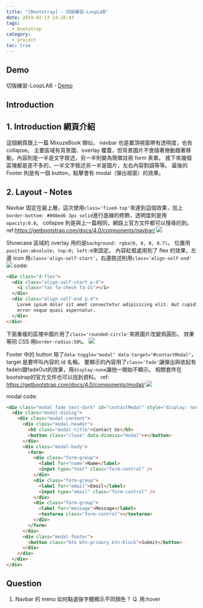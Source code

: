 ```yaml
---
title: "[Bootstrap] - 切版練習-LoopLAB"
date: 2019-02-13 14:18:43
tags:
  - bootstrap
category:
  - project
toc: true
---
```


## Demo

切版練習-LoopLAB - [Demo](https://orow.github.io/MyProjects/BootstrapWith5Projects/LoopLab-Practice/index.html)

## Introduction

## 1. Introduction 網頁介紹

這個網頁跟上一篇 MixuzeBook 類似， navbar 也是置頂視窗帶有透明度，也有 collapse。
主要區域有背景圖、overlay 覆蓋，但背景圖片不會隨著捲動跟著移動，內容則是一半是文字敘述，另一半則變為簡單註冊 form 表單。
接下來幾個區塊都是差不多的，一半文字敘述另一半是圖片，左右內容對調等等。
最後的 Footer 則是有一個 button，點擊會有 modal（彈出視窗）的效果。

## 2. Layout - Notes

Navbar 固定在最上層，這次使用`class='fixed-top'`來達到這個效果，加上`border-bottom: #008ed6 3px solid`進行底線的修飾，透明度則是用`opacity:0.8`。
collapse 則是與上一篇相同，網路上官方文件都可以搜尋的到。
ref:https://getbootstrap.com/docs/4.0/components/navbar/
![](https://i.imgur.com/dBY12AX.png)

Showcase 區域的 overlay 用的是`background: rgba(0, 0, 0, 0.7)`。
位置用`position:absolute; top:0; left:0`來固定。
內容紅框處用到了 flex 的效果，左邊 icon 用`class='align-self-start'`，右邊敘述則用`class='align-self-end'`
![](https://i.imgur.com/7pQvS29.png)
code:

```html
<div class="d-flex">
  <div class="align-self-start p-4">
    <i class="fas fa-check fa-2x"></i>
  </div>
  <div class="align-self-end p-4">
    Lorem ipsum dolor sit amet consectetur adipisicing elit. Aut cupiditate et,
    error neque quasi aspernatur.
  </div>
</div>
```

下面重複的區塊中圖片用了`class='rounded-circle'`來將圖片改變爲圓形。
效果等同 CSS 用`border-radius:50%`。
![](https://i.imgur.com/vyiCo56.png)

Footer 中的 button 用了`data-toggle="modal" data-target="#contactModal"`，target 是要呼叫內容的 id 名稱。
要顯示的內容用了`class='fade'`讓彈出與收起有fadeIn跟fadeOut的效果，用`display:none`讓他一開始不顯示。
相關套件在bootstrap的官方文件也可以找到資料。
ref: https://getbootstrap.com/docs/4.0/components/modal/
![](https://i.imgur.com/svzqigv.png)

modal code:

```html
<div class="modal fade text-dark" id="contactModal" style="display: none; padding-right: 14px;" aria-hidden="true">
  <div class="modal-dialog">
    <div class="modal-content">
      <div class="modal-header">
        <h5 class="modal-title">Contact Us</h5>
        <button class="close" data-dismiss="modal">×</button>
      </div>
      <div class="modal-body">
        <form>
          <div class="form-group">
            <label for="name">Name</label>
            <input type="text" class="form-control" />
          </div>
          <div class="form-group">
            <label for="email">Email</label>
            <input type="email" class="form-control" />
          </div>
          <div class="form-group">
            <label for="message">Message</label>
            <textarea class="form-control"></textarea>
          </div>
        </form>
      </div>
      <div class="modal-footer">
        <button class="btn btn-primary btn-block">Submit</button>
      </div>
    </div>
  </div>
</div>
```

## Question

1. Navbar 的 menu 如何點選後字體顯示不同顏色？
   Q. 用:hover
